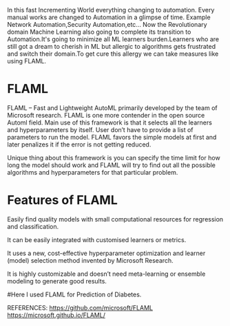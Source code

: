 
In this fast Incrementing World everything changing to automation. Every manual works are changed to Automation in a glimpse of time. Example Network Automation,Security Automation,etc... Now the Revolutionary domain Machine Learning also  going to complete its transition to Automation.It's going to minimize all ML learners burden.Learners who are still got a dream to cherish in ML but allergic to algorithms gets frustrated  and switch their domain.To get cure this allergy we can take measures like using FLAML.
       
    
# FLAML
FLAML – Fast and Lightweight AutoML primarily developed by the team of Microsoft research. FLAML is one more contender in the open source Automl field.  Main use of this framework is that it selects all the learners and hyperparameters by itself. User don’t have to provide a list of parameters to run the model. FLAML favors the simple models at first and later penalizes it if the error is not getting reduced.
       
Unique thing about this framework is you can specify the time limit for how long the model should work and FLAML will try to find out all the possible algorithms and hyperparameters for that particular problem.
       
# Features of FLAML
   
Easily find quality models with small computational resources for regression and classification.

It can be easily integrated with customised learners or metrics.

It uses a new, cost-effective hyperparameter optimization and learner (model) selection method invented by Microsoft Research.

It is highly customizable and doesn’t need meta-learning or ensemble modeling to generate good results.


#Here I used FLAML for Prediction of Diabetes.

REFERENCES:
https://github.com/microsoft/FLAML
https://microsoft.github.io/FLAML/


       
       
